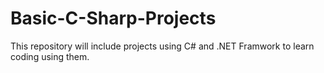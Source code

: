 # Basic-C-Sharp-Projects
This repository will include projects using C# and .NET Framwork to learn coding using them.

